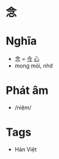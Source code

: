 # 念

# Nghĩa
* 念 = [今](今.md) [心](心.md)
* mong mỏi, nhớ

# Phát âm
* /niệm/

# Tags
* Hán Việt

<script>window.HANZI_FIELD='念';</script>
